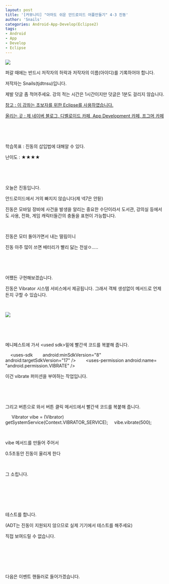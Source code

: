 ```yaml
---
layout: post
title: '[커뮤니티] "아마도 쉬운 안드로이드 어플만들기" 4-3 진동'
author: 'Snails'
categories: Android-App-Develop(Eclipse2)
tags:
- Android
- App
- Develop
- Eclipse
---
```



<script> location.href='https://cafe.naver.com/develoid/283993' ; </script>

<p><img src="https://dthumb-phinf.pstatic.net/?src=%22http%3A%2F%2Fpostfiles3.naver.net%2F20130523_178%2Ftjdtnsu_1369283538974akCh1_JPEG%2Fand.jpg%3Ftype%3Dw2%22&amp;type=cafe_wa740"></p>
<p>퍼갈 때에는 반드시 저작자의 허락과 저작자의 이름(아이디)를 기록하어야 합니다.</p>
<p>저작자는 Snails(tjdtnsu)입니다.</p>
<p>제발 덧글 좀 적어주세요. 강의 적는 시간은 1시간이지만 덧글은 1분도 걸리지 않습니다.</p>
<p><u>참고 : 이 강좌는 초보자를 위한 Eclipse를 사용하였습니다.</u></p>
<p><u>올리는 곳 : 제 네이버 블로그, 디벨로이드 카페, App Development 카페, 프그머 카페</u></p>
<p>&nbsp;</p>
<p><u>﻿</u></p>
<p>학습목표 :&nbsp;진동의 삽입법에 대해알 수 있다.</p>
<p>난이도 : ★★★★&nbsp; </p>
<p>&nbsp;</p>
<p>&nbsp;</p>
<p>오늘은 진동입니다.</p>
<p>안드로이드에서 거의 빠지지 않습니다(제 넥7은 안됟)</p>
<p>진동은 모바일 장비에 사건을 발생을 알리는 중요한 수단이라서 도서관, 강의실 등에서도 사용, 전화, 게임 캐릭터들간의 충돌을 표현이 가능합니다.</p>
<p>&nbsp;</p>
<p>진동은 모터 돌아가면서 내는 떨림이니</p>
<p>진동 아주 많이 쓰면 배터리가 빨리 닳는 전설ㅇ.....</p>
<p>&nbsp;</p>
<p>&nbsp;</p>
<p>어쨌든 구현해보겠습니다.</p>
<p>진동은 Vibrator 시스템 서비스에서 제공됩니다. 그래서 객체 생성없이 메서드로 언제든지 구할 수 있습니다.</p>
<p>&nbsp;</p>
<p><img src="https://dthumb-phinf.pstatic.net/?src=%22http%3A%2F%2Fblogfiles.naver.net%2F20130727_172%2Ftjdtnsu_1374891191899rONQU_PNG%2F%25C1%25A6%25B8%25F1_%25BE%25F8%25C0%25BD.png%22&amp;type=cafe_wa740"></p>
<p>&nbsp;</p>
<p>&nbsp;</p>
<p>메니페스트에 가서 &lt;used sdk&gt;밑에 빨간색 코드를 복붙해 줍니다.</p>
<p>&nbsp;&nbsp;&nbsp; &lt;uses-sdk&nbsp;&nbsp;&nbsp;&nbsp;&nbsp;&nbsp;&nbsp; android:minSdkVersion="8"&nbsp;&nbsp;&nbsp;&nbsp;&nbsp;&nbsp;&nbsp; android:targetSdkVersion="17" /&gt;&nbsp;&nbsp;&nbsp; &nbsp;&nbsp;&nbsp; &lt;uses-permission android:name= "android.permission.VIBRATE" /&gt;</p>
<p>이건 vibrate 퍼미션을 부여하는 작업입니다.</p>
<p>&nbsp;</p>
<p>&nbsp;</p>
<p>그리고 버튼으로 와서 버튼 클릭 메서드에서 빨간색 코드를 복붙해 줍니다.</p>
<p>&nbsp;&nbsp;&nbsp; &nbsp;Vibrator vibe = (Vibrator) getSystemService(Context.VIBRATOR_SERVICE);&nbsp;&nbsp;&nbsp; &nbsp;vibe.vibrate(500);</p>
<p>&nbsp;</p>
<p>vibe 메서드를 만들어 주어서</p>
<p>0.5초동안 진동이 울리게 한다</p>
<p>&nbsp;</p>
<p>그 소립니다.</p>
<p>&nbsp;</p>
<p>&nbsp;</p>
<p>&nbsp;</p>
<p>테스트를 합니다.</p>
<p>(ADT는 진동이 지원되지 않으므로 실제 기기에서 테스트를 해주세요)</p>
<p>직접 보여드릴 수 없습니다.</p>
<p>&nbsp;</p>
<p>&nbsp;</p>
<p>&nbsp;</p>
<p>다음은 이벤트 핸들러로 들어가겠습니다.</p>
<p></p>
